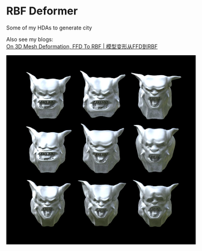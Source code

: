 # RBF Deformer

Some of my HDAs to generate city  

Also see my blogs:  
[On 3D Mesh Deformation, FFD To RBF | 模型变形从FFD到RBF](http://ma-yidong.com/2019/08/07/on-3d-mesh-deformation-ffd-to-rbf/)  

![](/RBF/imgs/monster.jpg)
